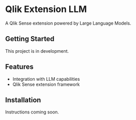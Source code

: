 # Qlik Extension LLM

A Qlik Sense extension powered by Large Language Models.

## Getting Started

This project is in development.

## Features

- Integration with LLM capabilities
- Qlik Sense extension framework

## Installation

Instructions coming soon. 